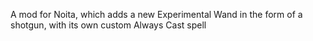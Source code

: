 A mod for Noita, which adds a new Experimental Wand in the form of a shotgun, with its own custom Always Cast spell
